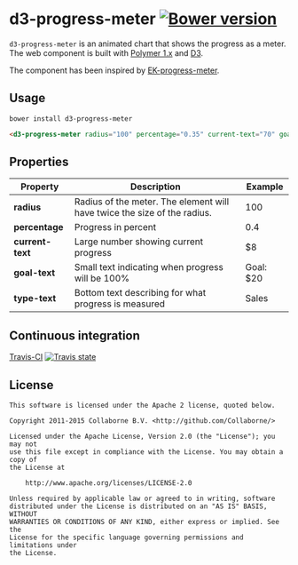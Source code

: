 d3-progress-meter [![Bower version](https://badge.fury.io/bo/d3-progress-meter.svg)](http://badge.fury.io/bo/d3-progress-meter)
=================

`d3-progress-meter` is an animated chart that shows the progress as a meter. The web component is built with [Polymer 1.x](https://www.polymer-project.org) and [D3](http://d3js.org).

The component has been inspired by [EK-progress-meter](https://github.com/pinkhominid/ek-progress-meter).


## Usage

`bower install d3-progress-meter`

```html
<d3-progress-meter radius="100" percentage="0.35" current-text="70" goal-text="Goal: 200" type-text="transactions"></d3-progress-meter>
```


## Properties

Property         | Description                                                              | Example
---------------- | ------------------------------------------------------------------------ | -------
**radius**       | Radius of the meter. The element will have twice the size of the radius. | 100
**percentage**   | Progress in percent                                                      | 0.4
**current-text** | Large number showing current progress                                    | $8
**goal-text**    | Small text indicating when progress will be 100%                         | Goal: $20
**type-text**    | Bottom text describing for what progress is measured                     | Sales


## Continuous integration

[Travis-CI](https://travis-ci.org/Collaborne/d3-progress-meter) [![Travis state](https://travis-ci.org/Collaborne/d3-progress-meter.svg?branch=master)](https://travis-ci.org/Collaborne/d3-progress-meter)


## License

    This software is licensed under the Apache 2 license, quoted below.

    Copyright 2011-2015 Collaborne B.V. <http://github.com/Collaborne/>

    Licensed under the Apache License, Version 2.0 (the "License"); you may not
    use this file except in compliance with the License. You may obtain a copy of
    the License at

        http://www.apache.org/licenses/LICENSE-2.0

    Unless required by applicable law or agreed to in writing, software
    distributed under the License is distributed on an "AS IS" BASIS, WITHOUT
    WARRANTIES OR CONDITIONS OF ANY KIND, either express or implied. See the
    License for the specific language governing permissions and limitations under
    the License.
    
